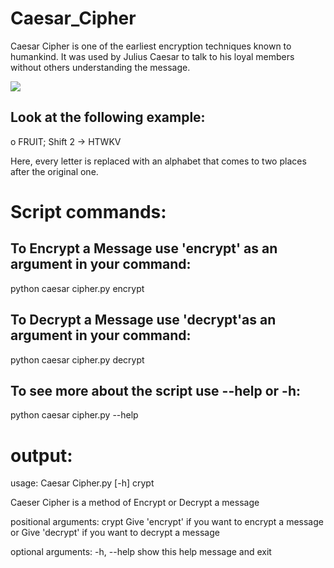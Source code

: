 # Caesar_Cipher

Caesar Cipher is one of the earliest encryption techniques known to humankind. It was used by Julius Caesar to talk to his loyal members without others understanding the message.

![](https://cdn-images-1.medium.com/max/1600/1*5oAa58b3CtFqzZqJByr-2g.jpeg)

## Look at the following example:

o FRUIT; Shift 2 -> HTWKV

Here, every letter is replaced with an alphabet that comes to two places after the original one.

# Script commands:

## To Encrypt a Message use 'encrypt' as an argument in your command:

python caesar cipher.py encrypt

## To Decrypt a Message use 'decrypt'as an argument in your command:

python caesar cipher.py decrypt

## To see more about the script use --help or -h:

python caesar cipher.py --help



# output:

usage: Caesar Cipher.py [-h] crypt

Caeser Cipher is a method of Encrypt or Decrypt a message

positional arguments:
  crypt       Give 'encrypt' if you want to encrypt a message or Give 'decrypt' if you want to decrypt a message

optional arguments:
  -h, --help  show this help message and exit
